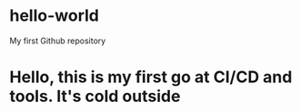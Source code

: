# hello-world
My first Github repository
# Hello, this is my first go at CI/CD and tools.  It's cold outside
